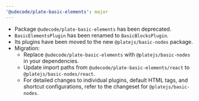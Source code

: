 ```yaml
---
'@udecode/plate-basic-elements': major
---
```


- Package `@udecode/plate-basic-elements` has been deprecated.
- `BasicElementsPlugin` has been renamed to `BasicBlocksPlugin`.
- Its plugins have been moved to the new `@platejs/basic-nodes` package.
- Migration:
  - Replace `@udecode/plate-basic-elements` with `@platejs/basic-nodes` in your dependencies.
  - Update import paths from `@udecode/plate-basic-elements/react` to `@platejs/basic-nodes/react`.
  - For detailed changes to individual plugins, default HTML tags, and shortcut configurations, refer to the changeset for `@platejs/basic-nodes`.
